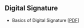 ## Digital Signature 

- Basics of Digital Signature [[PDF](https://github.com/MdSiamAnsary/Cyber-Security-Concepts/blob/main/Topic%20Materials/Digital%20Signature/Basics%20of%20Digital%20Signature.pdf)]

